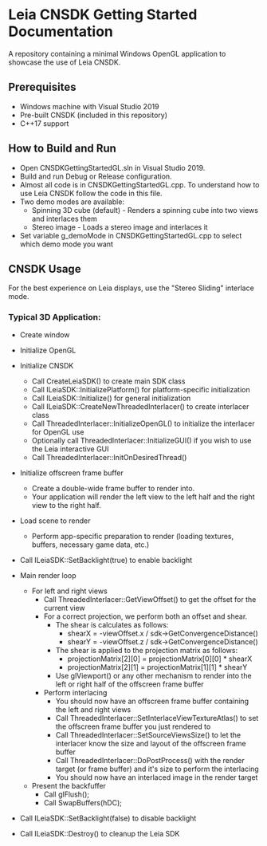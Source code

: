 # Leia CNSDK Getting Started Documentation

A repository containing a minimal Windows OpenGL application to showcase the use of Leia CNSDK.

## Prerequisites
 * Windows machine with Visual Studio 2019
 * Pre-built CNSDK (included in this repository)
 * C++17 support

## How to Build and Run

 * Open CNSDKGettingStartedGL.sln in Visual Studio 2019.
 * Build and run Debug or Release configuration.
 * Almost all code is in CNSDKGettingStartedGL.cpp. To understand how to use Leia CNSDK follow the code in this file.
 * Two demo modes are available:
   * Spinning 3D cube (default) - Renders a spinning cube into two views and interlaces them
   * Stereo image - Loads a stereo image and interlaces it
 * Set variable g_demoMode in CNSDKGettingStartedGL.cpp to select which demo mode you want

## CNSDK Usage

For the best experience on Leia displays, use the "Stereo Sliding" interlace mode.

### Typical 3D Application:

 * Create window

 * Initialize OpenGL

 * Initialize CNSDK
   * Call CreateLeiaSDK() to create main SDK class
   * Call ILeiaSDK::InitializePlatform() for platform-specific initialization
   * Call ILeiaSDK::Initialize() for general initialization
   * Call ILeiaSDK::CreateNewThreadedInterlacer() to create interlacer class
   * Call ThreadedInterlacer::InitializeOpenGL() to initialize the interlacer for OpenGL use
   * Optionally call ThreadedInterlacer::InitializeGUI() if you wish to use the Leia interactive GUI
   * Call ThreadedInterlacer::InitOnDesiredThread()

 * Initialize offscreen frame buffer
   * Create a double-wide frame buffer to render into.
   * Your application will render the left view to the left half and the right view to the right half.

 * Load scene to render
   * Perform app-specific preparation to render (loading textures, buffers, necessary game data, etc.)

 * Call ILeiaSDK::SetBacklight(true) to enable backlight

 * Main render loop
 
   * For left and right views
     * Call ThreadedInterlacer::GetViewOffset() to get the offset for the current view
     * For a correct projection, we perform both an offset and shear. 
       * The shear is calculates as follows:
         * shearX = -viewOffset.x / sdk->GetConvergenceDistance()
         * shearY = -viewOffset.z / sdk->GetConvergenceDistance()
       * The shear is applied to the projection matrix as follows:
         * projectionMatrix[2][0] = projectionMatrix[0][0] * shearX
         * projectionMatrix[2][1] = projectionMatrix[1][1] * shearY
       * Use glViewport() or any other mechanism to render into the left or right half of the offscreen frame buffer
     * Perform interlacing
       * You should now have an offscreen frame buffer containing the left and right views     
       * Call ThreadedInterlacer::SetInterlaceViewTextureAtlas() to set the offscreen frame buffer you just rendered to
       * Call ThreadedInterlacer::SetSourceViewsSize() to let the interlacer know the size and layout of the offscreen frame buffer
       * Call ThreadedInterlacer::DoPostProcess() with the render target (or frame buffer) and it's size to perform the interlacing
       * You should now have an interlaced image in the render target
   * Present the backfuffer
     * Call glFlush();
     * Call SwapBuffers(hDC);

 * Call ILeiaSDK::SetBacklight(false) to disable backlight

 * Call ILeiaSDK::Destroy() to cleanup the Leia SDK
